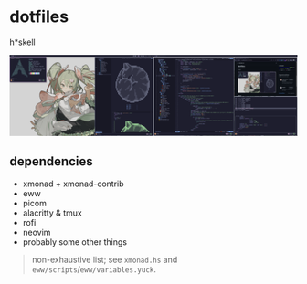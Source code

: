 # dotfiles

h*skell

![screen](screen.png)

## dependencies

- xmonad + xmonad-contrib
- eww
- picom
- alacritty & tmux
- rofi
- neovim
- probably some other things
  
> non-exhaustive list; see `xmonad.hs` and `eww/scripts`/`eww/variables.yuck`.
